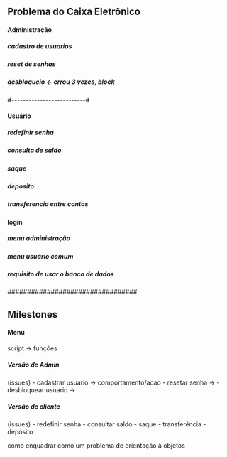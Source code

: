 
## Problema do Caixa Eletrônico

#### Administração
##### cadastro de usuarios
##### reset de senhas
##### desbloqueio <- errou 3 vezes, block
#--------------------------#
#### Usuário
##### redefinir senha
##### consulta de saldo
##### saque
##### deposito
##### transferencia entre contas 

#### login
##### menu administração
##### menu usuário comum 

##### requisito de usar o banco de dados


#################################

## Milestones 

#### Menu 

script -> funções 


##### Versão de Admin 
(issues)    - cadastrar usuario -> comportamento/acao
            - resetar senha ->
            - desbloquear usuario ->
##### Versão de cliente
(issues)    - redefinir senha
            - consultar saldo
            - saque
            - transferência
            - depósito

como enquadrar como um problema de orientação à objetos 
